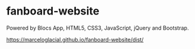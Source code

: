 # fanboard-website
Powered by Blocs App, HTML5, CSS3, JavaScript, jQuery and Bootstrap.

https://marceloglacial.github.io/fanboard-website/dist/
